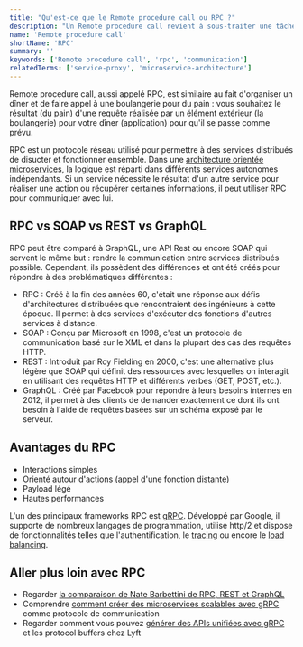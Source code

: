 ```yaml
---
title: "Qu'est-ce que le Remote procedure call ou RPC ?"
description: "Un Remote procedure call revient à sous-traiter une tâche à quelqu'un d'autre et à utiliser le résultat à votre propre fin."
name: 'Remote procedure call'
shortName: 'RPC'
summary: ''
keywords: ['Remote procedure call', 'rpc', 'communication']
relatedTerms: ['service-proxy', 'microservice-architecture']
---
```


Remote procedure call, aussi appelé RPC, est similaire au fait d'organiser un dîner et de faire appel à une boulangerie pour du pain : vous souhaitez le résultat (du pain) d'une requête réalisée par un élément extérieur (la boulangerie) pour votre dîner (application) pour qu'il se passe comme prévu.

RPC est un protocole réseau utilisé pour permettre à des services distribués de disucter et fonctionner ensemble. Dans une [architecture orientée microservices](#microservice-architecture "Qu'est-ce qu'une architecture orientée microservices ?"), la logique est réparti dans différents services autonomes indépendants. Si un service nécessite le résultat d'un autre service pour réaliser une action ou récupérer certaines informations, il peut utiliser RPC pour communiquer avec lui.

## RPC vs SOAP vs REST vs GraphQL

RPC peut être comparé à GraphQL, une API Rest ou encore SOAP qui servent le même but : rendre la communication entre services distribués possible. Cependant, ils possèdent des différences et ont été créés pour répondre à des problématiques différentes :

- RPC : Créé à la fin des années 60, c'était une réponse aux défis d'architectures distribuées que rencontraient des ingénieurs à cette époque. Il permet à des services d'exécuter des fonctions d'autres services à distance.
- SOAP : Conçu par Microsoft en 1998, c'est un protocole de communication basé sur le XML et dans la plupart des cas des requêtes HTTP.
- REST : Introduit par Roy Fielding en 2000, c'est une alternative plus légère que SOAP qui définit des ressources avec lesquelles on interagit en utilisant des requêtes HTTP et différents verbes (GET, POST, etc.).
- GraphQL : Créé par Facebook pour répondre à leurs besoins internes en 2012, il permet à des clients de demander exactement ce dont ils ont besoin à l'aide de requêtes basées sur un schéma exposé par le serveur.

## Avantages du RPC

- Interactions simples
- Orienté autour d'actions (appel d'une fonction distante)
- Payload légé
- Hautes performances

L'un des principaux frameworks RPC est [gRPC](https://grpc.io/). Développé par Google, il supporte de nombreux langages de programmation, utilise http/2 et dispose de fonctionnalités telles que l'authentification, le [tracing](#tracing "Qu'est-ce que le Tracing ?") ou encore le [load balancing](#load-balancer "Qu'est-ce qu'un Load balancer ?").

## Aller plus loin avec RPC

- Regarder [la comparaison de Nate Barbettini de RPC, REST et GraphQL](https://www.youtube.com/watch?v=IvsANO0qZEg)
- Comprendre [comment créer des microservices scalables avec gRPC](https://www.bugsnag.com/blog/grpc-and-microservices-architecture) comme protocole de communication
- Regarder comment vous pouvez [générer des APIs unifiées avec gRPC](https://www.infoq.com/presentations/api-pb-grpc/) et les protocol buffers chez Lyft
